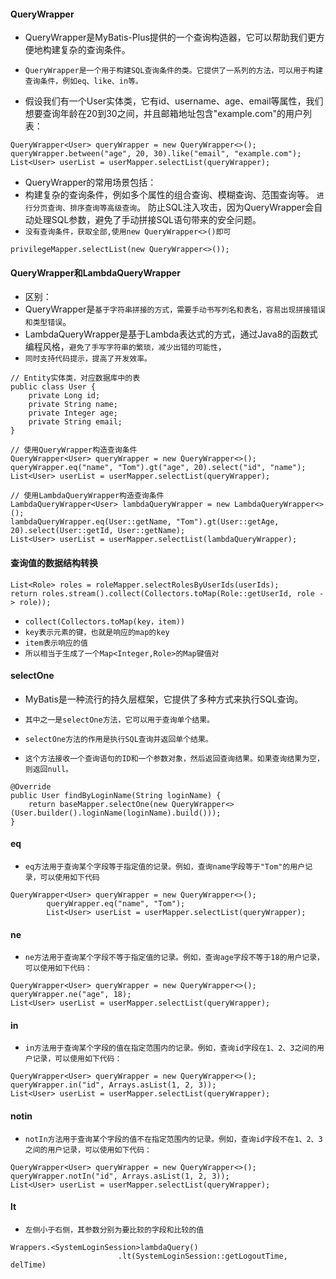 
#### QueryWrapper
* QueryWrapper是MyBatis-Plus提供的一个查询构造器，它可以帮助我们更方便地构建复杂的查询条件。
* `QueryWrapper是一个用于构建SQL查询条件的类。它提供了一系列的方法，可以用于构建查询条件，例如eq、like、in等。`

* 假设我们有一个User实体类，它有id、username、age、email等属性，我们想要查询年龄在20到30之间，并且邮箱地址包含"example.com"的用户列表：
```text
QueryWrapper<User> queryWrapper = new QueryWrapper<>();
queryWrapper.between("age", 20, 30).like("email", "example.com");
List<User> userList = userMapper.selectList(queryWrapper);
```
* QueryWrapper的常用场景包括：
* 构建复杂的查询条件，例如多个属性的组合查询、模糊查询、范围查询等。
  `进行分页查询、排序查询等高级查询`。
  防止SQL注入攻击，因为QueryWrapper会自动处理SQL参数，避免了手动拼接SQL语句带来的安全问题。
* `没有查询条件，获取全部,使用new QueryWrapper<>()即可`
```text
privilegeMapper.selectList(new QueryWrapper<>());
```


#### QueryWrapper和LambdaQueryWrapper
* 区别：
* QueryWrapper是`基于字符串拼接的方式，需要手动书写列名和表名，容易出现拼接错误和类型错误`。
* LambdaQueryWrapper是基于Lambda表达式的方式，通过Java8的函数式编程风格，`避免了手写字符串的繁琐，减少出错的可能性`，
* `同时支持代码提示，提高了开发效率。`
```text
// Entity实体类，对应数据库中的表
public class User {
    private Long id;
    private String name;
    private Integer age;
    private String email;
}

// 使用QueryWrapper构造查询条件
QueryWrapper<User> queryWrapper = new QueryWrapper<>();
queryWrapper.eq("name", "Tom").gt("age", 20).select("id", "name");
List<User> userList = userMapper.selectList(queryWrapper);

// 使用LambdaQueryWrapper构造查询条件
LambdaQueryWrapper<User> lambdaQueryWrapper = new LambdaQueryWrapper<>();
lambdaQueryWrapper.eq(User::getName, "Tom").gt(User::getAge, 20).select(User::getId, User::getName);
List<User> userList = userMapper.selectList(lambdaQueryWrapper);
```

#### 查询值的数据结构转换
```text
List<Role> roles = roleMapper.selectRolesByUserIds(userIds);
return roles.stream().collect(Collectors.toMap(Role::getUserId, role -> role)); 
```
* `collect(Collectors.toMap(key，item))`
* `key表示元素的键，也就是响应的map的key`
* `item表示响应的值`
* `所以相当于生成了一个Map<Integer,Role>的Map键值对`

#### selectOne
* MyBatis是一种流行的持久层框架，它提供了多种方式来执行SQL查询。
* `其中之一是selectOne方法，它可以用于查询单个结果。`

* `selectOne方法的作用是执行SQL查询并返回单个结果。`
* `这个方法接收一个查询语句的ID和一个参数对象，然后返回查询结果。如果查询结果为空，则返回null。`

```text
@Override
public User findByLoginName(String loginName) {
    return baseMapper.selectOne(new QueryWrapper<>(User.builder().loginName(loginName).build()));
}
```

#### eq
* `eq方法用于查询某个字段等于指定值的记录。例如，查询name字段等于"Tom"的用户记录，可以使用如下代码`
```text
QueryWrapper<User> queryWrapper = new QueryWrapper<>();
        queryWrapper.eq("name", "Tom");
        List<User> userList = userMapper.selectList(queryWrapper);
```

#### ne
* `ne方法用于查询某个字段不等于指定值的记录。例如，查询age字段不等于18的用户记录，可以使用如下代码：`
```text
QueryWrapper<User> queryWrapper = new QueryWrapper<>();
queryWrapper.ne("age", 18);
List<User> userList = userMapper.selectList(queryWrapper);
```

#### in
* `in方法用于查询某个字段的值在指定范围内的记录。例如，查询id字段在1、2、3之间的用户记录，可以使用如下代码：`
```text
QueryWrapper<User> queryWrapper = new QueryWrapper<>();
queryWrapper.in("id", Arrays.asList(1, 2, 3));
List<User> userList = userMapper.selectList(queryWrapper);
```

#### notin
* `notIn方法用于查询某个字段的值不在指定范围内的记录。例如，查询id字段不在1、2、3之间的用户记录，可以使用如下代码：`
```text
QueryWrapper<User> queryWrapper = new QueryWrapper<>();
queryWrapper.notIn("id", Arrays.asList(1, 2, 3));
List<User> userList = userMapper.selectList(queryWrapper);
```

#### lt
* `左侧小于右侧，其参数分别为要比较的字段和比较的值`
```text
Wrappers.<SystemLoginSession>lambdaQuery()
                        .lt(SystemLoginSession::getLogoutTime, delTime)
```

